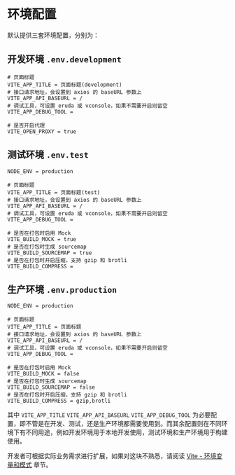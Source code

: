# 环境配置

默认提供三套环境配置，分别为：

## 开发环境 `.env.development`

```
# 页面标题
VITE_APP_TITLE = 页面标题(development)
# 接口请求地址，会设置到 axios 的 baseURL 参数上
VITE_APP_API_BASEURL = /
# 调试工具，可设置 eruda 或 vconsole，如果不需要开启则留空
VITE_APP_DEBUG_TOOL =

# 是否开启代理
VITE_OPEN_PROXY = true
```

## 测试环境 `.env.test`

```
NODE_ENV = production

# 页面标题
VITE_APP_TITLE = 页面标题(test)
# 接口请求地址，会设置到 axios 的 baseURL 参数上
VITE_APP_API_BASEURL = /
# 调试工具，可设置 eruda 或 vconsole，如果不需要开启则留空
VITE_APP_DEBUG_TOOL =

# 是否在打包时启用 Mock
VITE_BUILD_MOCK = true
# 是否在打包时生成 sourcemap
VITE_BUILD_SOURCEMAP = true
# 是否在打包时开启压缩，支持 gzip 和 brotli
VITE_BUILD_COMPRESS =
```

## 生产环境 `.env.production`

```
NODE_ENV = production

# 页面标题
VITE_APP_TITLE = 页面标题
# 接口请求地址，会设置到 axios 的 baseURL 参数上
VITE_APP_API_BASEURL = /
# 调试工具，可设置 eruda 或 vconsole，如果不需要开启则留空
VITE_APP_DEBUG_TOOL =

# 是否在打包时启用 Mock
VITE_BUILD_MOCK = false
# 是否在打包时生成 sourcemap
VITE_BUILD_SOURCEMAP = false
# 是否在打包时开启压缩，支持 gzip 和 brotli
VITE_BUILD_COMPRESS = gzip,brotli
```

其中 `VITE_APP_TITLE` `VITE_APP_API_BASEURL` `VITE_APP_DEBUG_TOOL` 为必要配置，即不管是在开发、测试，还是生产环境都需要使用到。而其余配置则在不同环境下有不同用途，例如开发环境用于本地开发使用，测试环境和生产环境用于构建使用。

开发者可根据实际业务需求进行扩展，如果对这块不熟悉，请阅读 [Vite - 环境变量和模式](https://cn.vitejs.dev/guide/env-and-mode.html) 章节。